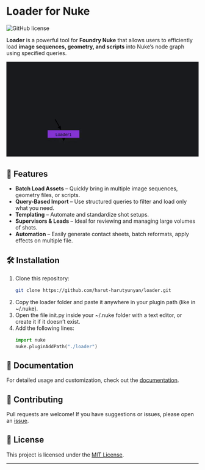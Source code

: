 
# Loader for Nuke

![GitHub license](https://img.shields.io/github/license/harut-harutyunyan/loader)

**Loader** is a powerful tool for **Foundry Nuke** that allows users to efficiently load **image sequences, geometry, and scripts** into Nuke’s node graph using specified queries.

![spawn](docs/img/spawn.gif)

## 🚀 Features

- **Batch Load Assets** – Quickly bring in multiple image sequences, geometry files, or scripts.
- **Query-Based Import** – Use structured queries to filter and load only what you need.
- **Templating** – Automate and standardize shot setups.
- **Supervisors & Leads** – Ideal for reviewing and managing large volumes of shots.
- **Automation** – Easily generate contact sheets, batch reformats, apply effects on multiple file.

## 🛠️ Installation

1. Clone this repository:
   ```sh
   git clone https://github.com/harut-harutyunyan/loader.git
   ```
2. Copy the loader folder and paste it anywhere in your plugin path (like in ~/.nuke).
3. Open the file init.py inside your ~/.nuke folder with a text editor, or create it if it
doesn’t exist.
4. Add the following lines:
   ```python
   import nuke
   nuke.pluginAddPath("./loader")
   ```

## 📖 Documentation

For detailed usage and customization, check out the [documentation](./docs/README.md).

## 🤝 Contributing

Pull requests are welcome! If you have suggestions or issues, please open an [issue](https://github.com/harut-harutyunyan/loader/issues).

## 📜 License

This project is licensed under the [MIT License](./LICENSE).

---
